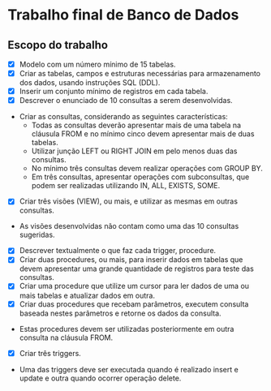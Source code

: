 # Trabalho final de Banco de Dados

## Escopo do trabalho
- [x] Modelo com um número mínimo de 15 tabelas.
- [x] Criar as tabelas, campos e estruturas necessárias para armazenamento dos dados, usando instruções SQL (DDL).
- [x] Inserir um conjunto mínimo de registros em cada tabela.
- [x] Descrever o enunciado de 10 consultas a serem desenvolvidas.
- Criar as consultas, considerando as seguintes características:
  - Todas as consultas deverão apresentar mais de uma tabela na cláusula FROM e no mínimo cinco devem apresentar mais de duas tabelas.
  - Utilizar junção LEFT ou RIGHT JOIN em pelo menos duas das consultas.
  - No mínimo três consultas devem realizar operações com GROUP BY.
  - Em três consultas, apresentar operações com subconsultas, que podem ser realizadas utilizando IN, ALL, EXISTS, SOME.
- [x] Criar três visões (VIEW), ou mais, e utilizar as mesmas em outras consultas. 
 - As visões desenvolvidas não contam como uma das 10 consultas sugeridas.

- [x] Descrever textualmente o que faz cada trigger, procedure.
- [x] Criar duas procedures, ou mais, para inserir dados em tabelas que devem apresentar uma grande quantidade de registros para teste das consultas.
- [x] Criar uma procedure que utilize um cursor para ler dados de uma ou mais tabelas e atualizar dados em outra. 
- [x] Criar duas procedures que recebam parâmetros, executem consulta baseada nestes parâmetros e retorne os dados da consulta.
 - Estas procedures devem ser utilizadas posteriormente em outra consulta na cláusula FROM.
- [x] Criar três triggers.
 - Uma das triggers deve ser executada quando é realizado insert e update e outra quando ocorrer operação delete.
